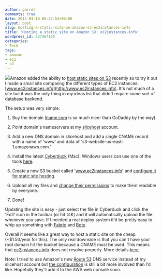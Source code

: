 ```yaml
---
author: garret
comments: true
date: 2011-03-10 05:22:54+00:00
layout: post
slug: hosting-a-static-site-on-amazon-s3-ec2instances-info
title: 'Hosting a static site on Amazon S3: ec2instances.info'
wordpress_id: 537367165
categories:
- Tech
tags:
- amazon
- ec2
- s3
---
```


![](http://powdahound.com/wp-content/uploads/2011/03/awslogo-500x250.png)Amazon added the ability to [host static sites on S3](http://aws.typepad.com/aws/2011/02/host-your-static-website-on-amazon-s3.html) recently so to try it out I made a small site comparing the different types of EC2 instances: [www.ec2instances.info](http://www.ec2instances.info). It's not much of a site but it was the only thing in my ideas list that didn't require some sort of database backend.

The setup was very simple:



	
  1. Buy the domain ([name.com](http://name.com/) is so much nicer than GoDaddy by the way).

	
  2. Point domain's nameservers at my [slicehost](http://slicehost.com/) account.

	
  3. Add a new DNS domain in slicehost and add a single CNAME record with a name of 'www' and data of 's3-website-us-east-1.amazonaws.com.'

	
  4. Install the latest [Cyberduck](http://cyberduck.ch) (Mac). Windows users can use one of the tools [here](http://aws.typepad.com/aws/2011/02/host-your-static-website-on-amazon-s3.html).

	
  5. Create a new S3 bucket called 'www.ec2instances.info' and [configure it for static site hosting](http://trac.cyberduck.ch/wiki/help/en/howto/s3#WebsiteConfiguration).

	
  6. Upload all my files and [change their permissions](http://trac.cyberduck.ch/wiki/help/en/howto/s3#AccessControlACL) to make them readable by everyone.

	
  7. Done!


Updating the site is easy - just select the file in Cyberduck and click the 'Edit' icon in the toolbar (or hit ⌘K) and it will automatically upload the file whenever you save. If I needed a real deploy system it'd be pretty easy to whip up something with [Fabric](http://docs.fabfile.org/en/1.0.0/index.html) and [Boto](http://code.google.com/p/boto/).

Overall it seems like a great way to host a static site on the cheap (~$1.50/year for this). The only real downside is that you can't have your root domain hit the bucket because a CNAME must be used. This means that [ec2instances.info](http://ec2instances.info) does not resolve properly. More details [here](https://forums.aws.amazon.com/thread.jspa?messageID=228100).

Note: I tried to use Amazon's new [Route 53](http://aws.amazon.com/route53/) DNS service instead of my slicehost account but [the configuration](http://dmz.us/2010/12/amazon-route-53-dns/) is still a bit more involved than I'd like. Hopefully they'll add it to the AWS web console soon.




